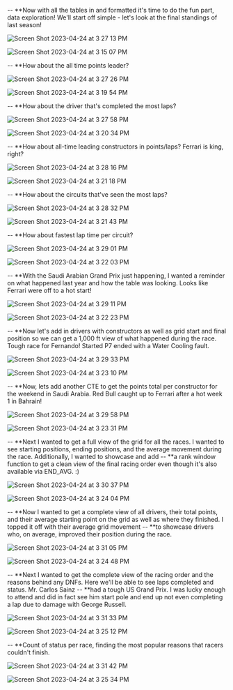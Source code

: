    
-- **Now with all the tables in and formatted it's time to do the fun part, data exploration! We'll start off simple - let's look at the final standings of last season!
   
![Screen Shot 2023-04-24 at 3 27 13 PM](https://user-images.githubusercontent.com/126277909/234108891-a1523cdf-350d-4c13-b2e8-858d473f5469.png)

![Screen Shot 2023-04-24 at 3 15 07 PM](https://user-images.githubusercontent.com/126277909/234106203-5ff8da07-562d-44f9-9a6d-b5664f643bbb.png)
    
-- **How about the all time points leader?

![Screen Shot 2023-04-24 at 3 27 26 PM](https://user-images.githubusercontent.com/126277909/234108949-0e2df433-dca8-4a6b-9da4-79ea31dd8c12.png)

![Screen Shot 2023-04-24 at 3 19 54 PM](https://user-images.githubusercontent.com/126277909/234107353-200712a5-bacf-499d-b8a8-342e87def262.png)
   
-- **How about the driver that's completed the most laps?

![Screen Shot 2023-04-24 at 3 27 58 PM](https://user-images.githubusercontent.com/126277909/234109092-305adc1c-7f9d-4dd7-9a17-a6726beb4034.png)

![Screen Shot 2023-04-24 at 3 20 34 PM](https://user-images.githubusercontent.com/126277909/234107473-5765fe31-b14a-4229-9dff-00d112bc038c.png)
   
-- **How about all-time leading constructors in points/laps? Ferrari is king, right?

![Screen Shot 2023-04-24 at 3 28 16 PM](https://user-images.githubusercontent.com/126277909/234109178-2c33a724-e456-4b1f-8b4a-748b371cb1e3.png)

![Screen Shot 2023-04-24 at 3 21 18 PM](https://user-images.githubusercontent.com/126277909/234107639-9545d229-a3d8-445c-8bd3-6690f7cd7d2a.png)

-- **How about the circuits that've seen the most laps? 

![Screen Shot 2023-04-24 at 3 28 32 PM](https://user-images.githubusercontent.com/126277909/234109230-a59298cc-bbda-46e0-8b9c-dce106113fbf.png)

![Screen Shot 2023-04-24 at 3 21 43 PM](https://user-images.githubusercontent.com/126277909/234107716-bbc6a33d-44f0-458e-81ee-12d3394544c7.png)

-- **How about fastest lap time per circuit?

![Screen Shot 2023-04-24 at 3 29 01 PM](https://user-images.githubusercontent.com/126277909/234109312-e27d956f-7c76-4bd4-8fd5-9a2fc8ae1822.png)

![Screen Shot 2023-04-24 at 3 22 03 PM](https://user-images.githubusercontent.com/126277909/234107787-041869f3-1312-4a1c-a908-864868e33d46.png)

-- **With the Saudi Arabian Grand Prix just happening, I wanted a reminder on what happened last year and how the table was looking. Looks like Ferrari were off to a hot start!

![Screen Shot 2023-04-24 at 3 29 11 PM](https://user-images.githubusercontent.com/126277909/234109351-a9e1d590-fafb-47c8-be2f-4a83faf039d0.png)

![Screen Shot 2023-04-24 at 3 22 23 PM](https://user-images.githubusercontent.com/126277909/234107897-2a824dfc-06b6-4a73-8462-01e19b6b0c97.png)
    
-- **Now let's add in drivers with constructors as well as grid start and final position so we can get a 1,000 ft view of what happened during the race. Tough race for Fernando! Started P7 ended with a Water Cooling fault. 

![Screen Shot 2023-04-24 at 3 29 33 PM](https://user-images.githubusercontent.com/126277909/234109446-fcf54b4c-3139-4596-9759-0c7d952da9ad.png)

![Screen Shot 2023-04-24 at 3 23 10 PM](https://user-images.githubusercontent.com/126277909/234108037-55041718-3bec-46c3-909a-daecae4500a0.png)

-- **Now, lets add another CTE to get the points total per constructor for the weekend in Saudi Arabia. Red Bull caught up to Ferrari after a hot week 1 in Bahrain!

![Screen Shot 2023-04-24 at 3 29 58 PM](https://user-images.githubusercontent.com/126277909/234109535-73b24e68-5f07-42a1-bbc9-1443f0a6ae5c.png)

![Screen Shot 2023-04-24 at 3 23 31 PM](https://user-images.githubusercontent.com/126277909/234108112-ec3874ed-7cd3-456d-b074-52a62ed831ba.png)

-- **Next I wanted to get a full view of the grid for all the races. I wanted to see starting positions, ending positions, and the average movement during the race. Additionally, I wanted to showcase and add 
-- **a rank window function to get a clean view of the final racing order even though it's also available via END_AVG. :)

![Screen Shot 2023-04-24 at 3 30 37 PM](https://user-images.githubusercontent.com/126277909/234109670-49fb1163-dfbe-403a-8c30-6d627b113003.png)

![Screen Shot 2023-04-24 at 3 24 04 PM](https://user-images.githubusercontent.com/126277909/234108218-e94b5d7b-6672-4dc6-8a73-68974f0d1b2e.png)
    
-- **Now I wanted to get a complete view of all drivers, their total points, and their average starting point on the grid as well as where they finished. I topped it off with their average grid movement
-- **to showcase drivers who, on average, improved their position during the race.

![Screen Shot 2023-04-24 at 3 31 05 PM](https://user-images.githubusercontent.com/126277909/234109756-292419e3-503b-44b4-975d-002fdef52b4e.png)

![Screen Shot 2023-04-24 at 3 24 48 PM](https://user-images.githubusercontent.com/126277909/234108377-3ee5948d-55ec-4cf1-ba01-b18fe846d6dd.png)
    
-- **Next I wanted to get the complete view of the racing order and the reasons behind any DNFs. Here we'll be able to see laps completed and status. Mr. Carlos Sainz 
-- **had a tough US Grand Prix. I was lucky enough to attend and did in fact see him start pole and end up not even completing a lap due to damage with George Russell. 

![Screen Shot 2023-04-24 at 3 31 33 PM](https://user-images.githubusercontent.com/126277909/234109858-88b31d9d-7860-4cd9-8229-8e75db52d898.png)

![Screen Shot 2023-04-24 at 3 25 12 PM](https://user-images.githubusercontent.com/126277909/234108467-5572a668-8315-4281-86e5-f0ee5e4425fd.png)
    
-- **Count of status per race, finding the most popular reasons that racers couldn't finish. 
    
![Screen Shot 2023-04-24 at 3 31 42 PM](https://user-images.githubusercontent.com/126277909/234109886-8c5c5182-f226-4990-ad0a-12d68528be9e.png)

![Screen Shot 2023-04-24 at 3 25 34 PM](https://user-images.githubusercontent.com/126277909/234108537-f3c58aa1-50c7-48cd-b0b3-01618c2e55ae.png)

    



